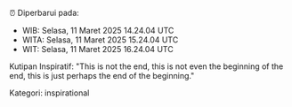 ⏰ Diperbarui pada:
- WIB: Selasa, 11 Maret 2025 14.24.04 UTC
- WITA: Selasa, 11 Maret 2025 15.24.04 UTC
- WIT: Selasa, 11 Maret 2025 16.24.04 UTC

Kutipan Inspiratif:
"This is not the end, this is not even the beginning of the end, this is just perhaps the end of the beginning."


Kategori: inspirational


